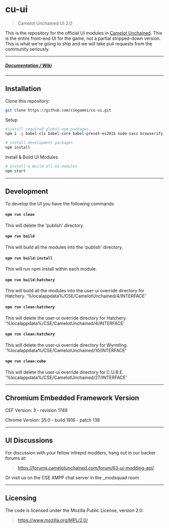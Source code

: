 cu-ui
=====

> Camelot Unchained UI 2.0

This is the repository for the official UI modules in [Camelot Unchained](http://camelotunchained.com).
This is the entire front-end UI for the game, not a partial stripped-down version.
This is what we're going to ship and we will take pull requests from the community seriously.

---

##### [Documentation / Wiki](https://github.com/csegames/cu-ui/wiki)

---

Installation
------------

Clone this repository:

```sh
git clone https://github.com/csegames/cu-ui.git
```

Setup

```sh
#install required global npm packages
npm i -g babel-cli babel-core babel-preset-es2015 node-sass browserify typescript@1.8.0 typings

# install development packages
npm install
```

Install & Build UI Modules

```sh
# Install & Build all UI modules
npm start
```

---

Development
-----------

To develop the UI you have the following commands

#### `npm run clean`

This will delete the 'publish' directory.

#### `npm run build`

This will build all the modules into the 'publish' directory.

#### `npm run build:install`

This will run npm install within each module.

#### `npm run build:hatchery`

This will build all the modules into the user-ui override directory for Hatchery. '%localappdata%/CSE/CamelotUnchained/4/INTERFACE'

#### `npm run clean:hatchery`

This will delete the user-ui override directory for Hatchery. '%localappdata%/CSE/CamelotUnchained/4/INTERFACE'


#### `npm run clean:hatchery`

This will delete the user-ui override directory for Wyrmling. '%localappdata%/CSE/CamelotUnchained/10/INTERFACE'

#### `npm run clean:cube`

This will delete the user-ui override directory for C.U.B.E. '%localappdata%/CSE/CamelotUnchained/27/INTERFACE'

---

Chromium Embedded Framework Version
-----------------------------------

CEF Version: 3  - revision 1749

Chrome Version: 35.0 - build 1916 - patch 138

---

UI Discussions
--------------

For discussion with your fellow intrepid modders, hang out in our backer forums at:

> https://forums.camelotunchained.com/forum/63-ui-modding-api/

Or visit us on the CSE XMPP chat server in the _modsquad room

---

Licensing
---------

The code is licensed under the Mozilla Public License, version 2.0:

> https://www.mozilla.org/MPL/2.0/
